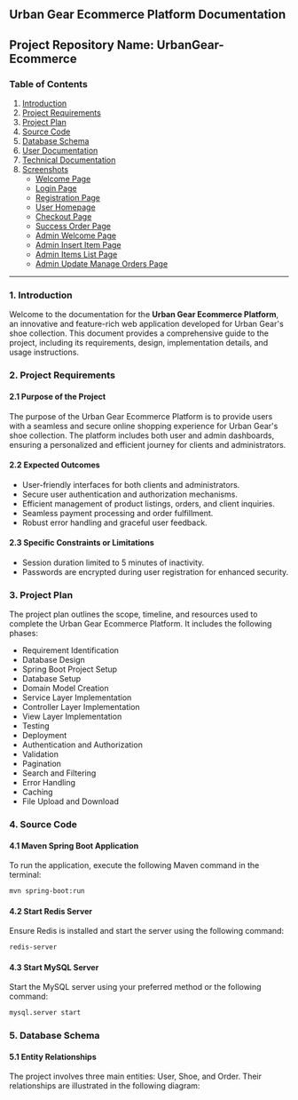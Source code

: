## Urban Gear Ecommerce Platform Documentation

## Project Repository Name: UrbanGear-Ecommerce

### Table of Contents
1. [Introduction](#introduction)
2. [Project Requirements](#project-requirements)
3. [Project Plan](#project-plan)
4. [Source Code](#source-code)
5. [Database Schema](#database-schema)
6. [User Documentation](#user-documentation)
7. [Technical Documentation](#technical-documentation)
8. [Screenshots](#screenshots)
   - [Welcome Page](#welcome-page)
   - [Login Page](#login-page)
   - [Registration Page](#registration-page)
   - [User Homepage](#user-homepage)
   - [Checkout Page](#checkout-page)
   - [Success Order Page](#success-order-page)
   - [Admin Welcome Page](#admin-welcome-page)
   - [Admin Insert Item Page](#admin-insert-item-page)
   - [Admin Items List Page](#admin-items-list-page)
   - [Admin Update Manage Orders Page](#admin-update-manage-orders-page)

---

### 1. Introduction<a name="introduction"></a>

Welcome to the documentation for the **Urban Gear Ecommerce Platform**, an innovative and feature-rich web application developed for Urban Gear's shoe collection. This document provides a comprehensive guide to the project, including its requirements, design, implementation details, and usage instructions.

### 2. Project Requirements<a name="project-requirements"></a>

#### 2.1 Purpose of the Project
The purpose of the Urban Gear Ecommerce Platform is to provide users with a seamless and secure online shopping experience for Urban Gear's shoe collection. The platform includes both user and admin dashboards, ensuring a personalized and efficient journey for clients and administrators.

#### 2.2 Expected Outcomes
- User-friendly interfaces for both clients and administrators.
- Secure user authentication and authorization mechanisms.
- Efficient management of product listings, orders, and client inquiries.
- Seamless payment processing and order fulfillment.
- Robust error handling and graceful user feedback.

#### 2.3 Specific Constraints or Limitations
- Session duration limited to 5 minutes of inactivity.
- Passwords are encrypted during user registration for enhanced security.

### 3. Project Plan<a name="project-plan"></a>

The project plan outlines the scope, timeline, and resources used to complete the Urban Gear Ecommerce Platform. It includes the following phases:
- Requirement Identification
- Database Design
- Spring Boot Project Setup
- Database Setup
- Domain Model Creation
- Service Layer Implementation
- Controller Layer Implementation
- View Layer Implementation
- Testing
- Deployment
- Authentication and Authorization
- Validation
- Pagination
- Search and Filtering
- Error Handling
- Caching
- File Upload and Download

### 4. Source Code<a name="source-code"></a>

#### 4.1 Maven Spring Boot Application
To run the application, execute the following Maven command in the terminal:

```bash
mvn spring-boot:run
```

#### 4.2 Start Redis Server
Ensure Redis is installed and start the server using the following command:

```bash
redis-server
```

#### 4.3 Start MySQL Server
Start the MySQL server using your preferred method or the following command:

```bash
mysql.server start
```

### 5. Database Schema<a name="database-schema"></a>

#### 5.1 Entity Relationships
The project involves three main entities: User, Shoe, and Order. Their relationships are illustrated in the following diagram:
